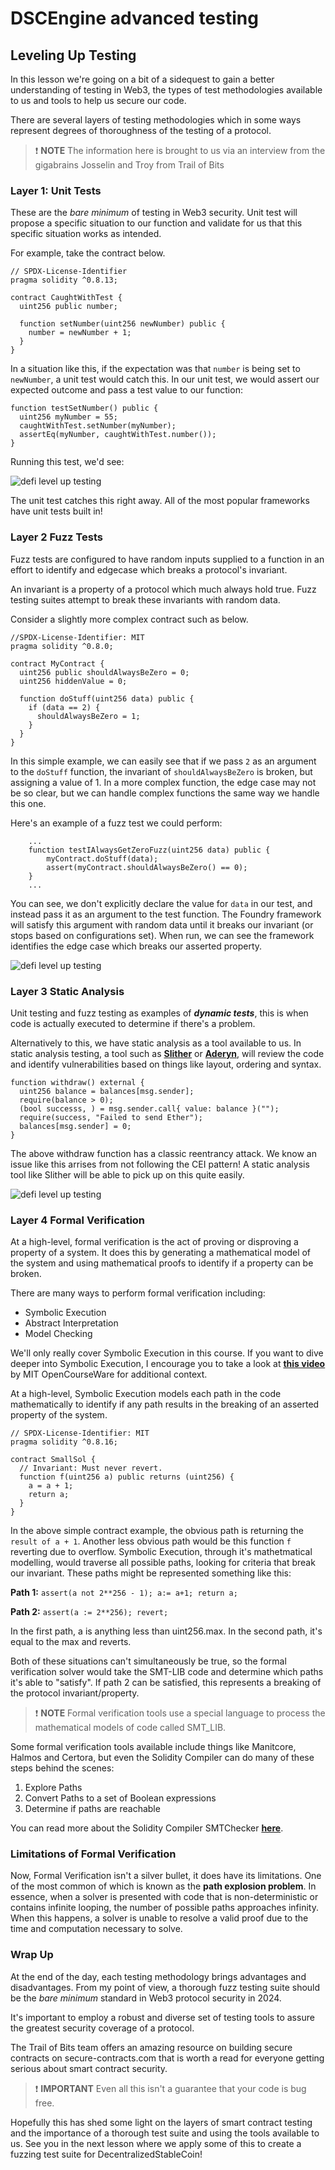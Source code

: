 # DSCEngine advanced testing

## Leveling Up Testing

In this lesson we're going on a bit of a sidequest to gain a better understanding of testing in Web3, the types of test methodologies available to us and tools to help us secure our code.

There are several layers of testing methodologies which in some ways represent degrees of thoroughness of the testing of a protocol.

> ❗ **NOTE**
> The information here is brought to us via an interview from the gigabrains Josselin and Troy from Trail of Bits

### Layer 1: Unit Tests

These are the _bare minimum_ of testing in Web3 security. Unit test will propose a specific situation to our function and validate for us that this specific situation works as intended.

For example, take the contract below.

```solidity
// SPDX-License-Identifier
pragma solidity ^0.8.13;

contract CaughtWithTest {
  uint256 public number;

  function setNumber(uint256 newNumber) public {
    number = newNumber + 1;
  }
}
```

In a situation like this, if the expectation was that `number` is being set to `newNumber`, a unit test would catch this. In our unit test, we would assert our expected outcome and pass a test value to our function:

```solidity
function testSetNumber() public {
  uint256 myNumber = 55;
  caughtWithTest.setNumber(myNumber);
  assertEq(myNumber, caughtWithTest.number());
}
```

Running this test, we'd see:

![defi level up testing](./assets//defi-leveling-up-testing1.png)

The unit test catches this right away. All of the most popular frameworks have unit tests built in!

### Layer 2 Fuzz Tests

Fuzz tests are configured to have random inputs supplied to a function in an effort to identify and edgecase which breaks a protocol's invariant.

An invariant is a property of a protocol which much always hold true. Fuzz testing suites attempt to break these invariants with random data.

Consider a slightly more complex contract such as below.

```solidity
//SPDX-License-Identifier: MIT
pragma solidity ^0.8.0;

contract MyContract {
  uint256 public shouldAlwaysBeZero = 0;
  uint256 hiddenValue = 0;

  function doStuff(uint256 data) public {
    if (data == 2) {
      shouldAlwaysBeZero = 1;
    }
  }
}
```

In this simple example, we can easily see that if we pass `2` as an argument to the `doStuff` function, the invariant of `shouldAlwaysBeZero` is broken, but assigning a value of 1. In a more complex function, the edge case may not be so clear, but we can handle complex functions the same way we handle this one.

Here's an example of a fuzz test we could perform:

```solidity
    ...
    function testIAlwaysGetZeroFuzz(uint256 data) public {
        myContract.doStuff(data);
        assert(myContract.shouldAlwaysBeZero() == 0);
    }
    ...
```

You can see, we don't explicitly declare the value for `data` in our test, and instead pass it as an argument to the test function. The Foundry framework will satisfy this argument with random data until it breaks our invariant (or stops based on configurations set). When run, we can see the framework identifies the edge case which breaks our asserted property.

![defi level up testing](./assets//defi-leveling-up-testing2.png)

### Layer 3 Static Analysis

Unit testing and fuzz testing as examples of _**dynamic tests**_, this is when code is actually executed to determine if there's a problem.

Alternatively to this, we have static analysis as a tool available to us. In static analysis testing, a tool such as **[Slither](https://github.com/crytic/slither)** or **[Aderyn](https://github.com/Cyfrin/aderyn)**, will review the code and identify vulnerabilities based on things like layout, ordering and syntax.

```solidity
function withdraw() external {
  uint256 balance = balances[msg.sender];
  require(balance > 0);
  (bool successs, ) = msg.sender.call{ value: balance }("");
  require(success, "Failed to send Ether");
  balances[msg.sender] = 0;
}
```

The above withdraw function has a classic reentrancy attack. We know an issue like this arrises from not following the CEI pattern! A static analysis tool like Slither will be able to pick up on this quite easily.

![defi level up testing](./assets//defi-leveling-up-testing3.png)

### Layer 4 Formal Verification

At a high-level, formal verification is the act of proving or disproving a property of a system. It does this by generating a mathematical model of the system and using mathematical proofs to identify if a property can be broken.

There are many ways to perform formal verification including:

- Symbolic Execution
- Abstract Interpretation
- Model Checking

We'll only really cover Symbolic Execution in this course. If you want to dive deeper into Symbolic Execution, I encourage you to take a look at **[this video](https://www.youtube.com/watch?v=yRVZPvHYHzw)** by MIT OpenCourseWare for additional context.

At a high-level, Symbolic Execution models each path in the code mathematically to identify if any path results in the breaking of an asserted property of the system.

```solidity
// SPDX-License-Identifier: MIT
pragma solidity ^0.8.16;

contract SmallSol {
  // Invariant: Must never revert.
  function f(uint256 a) public returns (uint256) {
    a = a + 1;
    return a;
  }
}
```

In the above simple contract example, the obvious path is returning the `result of a + 1`. Another less obvious path would be this function `f` reverting due to overflow. Symbolic Execution, through it's mathetmatical modelling, would traverse all possible paths, looking for criteria that break our invariant. These paths might be represented something like this:

**Path 1:** `assert(a not 2**256 - 1); a:= a+1; return a;`

**Path 2:** `assert(a := 2**256); revert;`

In the first path, a is anything less than uint256.max. In the second path, it's equal to the max and reverts.

Both of these situations can't simultaneously be true, so the formal verification solver would take the SMT-LIB code and determine which paths it's able to "satisfy". If path 2 can be satisfied, this represents a breaking of the protocol invariant/property.

> ❗ **NOTE**
> Formal verification tools use a special language to process the mathematical models of code called SMT_LIB.

Some formal verification tools available include things like Manitcore, Halmos and Certora, but even the Solidity Compiler can do many of these steps behind the scenes:

1. Explore Paths
2. Convert Paths to a set of Boolean expressions
3. Determine if paths are reachable

You can read more about the Solidity Compiler SMTChecker **[here](https://docs.soliditylang.org/en/v0.8.26/smtchecker.html)**.

### Limitations of Formal Verification

Now, Formal Verification isn't a silver bullet, it does have its limitations. One of the most common of which is known as the **path explosion problem**. In essence, when a solver is presented with code that is non-deterministic or contains infinite looping, the number of possible paths approaches infinity. When this happens, a solver is unable to resolve a valid proof due to the time and computation necessary to solve.

### Wrap Up

At the end of the day, each testing methodology brings advantages and disadvantages. From my point of view, a thorough fuzz testing suite should be the _bare minimum_ standard in Web3 protocol security in 2024.

It's important to employ a robust and diverse set of testing tools to assure the greatest security coverage of a protocol.

The Trail of Bits team offers an amazing resource on building secure contracts on secure-contracts.com that is worth a read for everyone getting serious about smart contract security.

> ❗ **IMPORTANT**
> Even all this isn't a guarantee that your code is bug free.

Hopefully this has shed some light on the layers of smart contract testing and the importance of a thorough test suite and using the tools available to us. See you in the next lesson where we apply some of this to create a fuzzing test suite for DecentralizedStableCoin!
